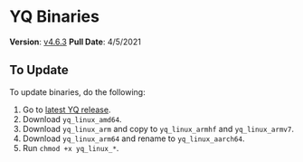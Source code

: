 # YQ Binaries

**Version**: [v4.6.3](https://github.com/mikefarah/yq/releases/tag/v4.6.3)
**Pull Date**: 4/5/2021

## To Update

To update binaries, do the following:

1. Go to [latest YQ release](https://github.com/mikefarah/yq/releases).
1. Download `yq_linux_amd64`.
1. Download `yq_linux_arm` and copy to `yq_linux_armhf` and `yq_linux_armv7`.
1. Download `yq_linux_arm64` and rename to `yq_linux_aarch64`.
1. Run `chmod +x yq_linux_*`.
